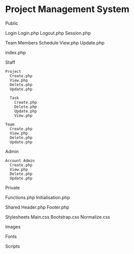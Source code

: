 # Project Management System

Public
  
  Login
    Login.php
    Logout.php
    Session.php

  Team Members
    Schedule 
      View.php
      Update.php
      
  index.php
      
  Staff
  
    Project
      Create.php
      View.php
      Delete.php
      Update.php
      
      Task
        Create.php
        Delete.php
        Update.php
        View.php
        
    Team
      Create.php
      View.php
      Delete.php
      Update.php
      
  Admin
  
    Account Admin
      Create.php
      View.php
      Delete.php
      Update.php

Private

  Functions.php
  Initialisation.php
  
  Shared
    Header.php
    Footer.php
    
  Stylesheets
    Main.css
    Bootstrap.css
    Normalize.css
    
  Images
  
  Fonts
  
  Scripts

